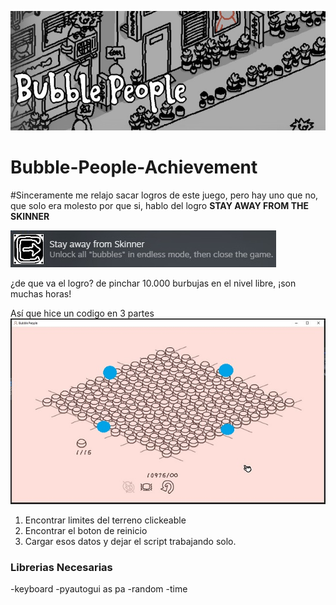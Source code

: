 ![portada](imagenes/portada.jpg)
# Bubble-People-Achievement

#Sinceramente me relajo sacar logros de este juego, pero hay uno que no, que solo era molesto por que si, hablo del logro **STAY AWAY FROM THE SKINNER**

![logro](imagenes/stay.jpg)

¿de que va el logro? de pinchar 10.000 burbujas en el nivel libre, ¡son muchas horas! 

Así que hice un codigo en 3 partes
![how to](imagenes/como.jpg)

1. Encontrar limites del terreno clickeable
2. Encontrar el boton de reinicio
3. Cargar esos datos y dejar el script trabajando solo.


### Librerias Necesarias 
-keyboard
-pyautogui as pa
-random
-time
